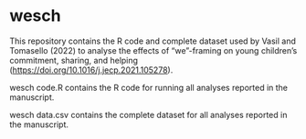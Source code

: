 # wesch
This repository contains the R code and complete dataset used by Vasil and Tomasello (2022) to analyse the effects of “we”-framing on young children’s commitment, sharing, and helping (https://doi.org/10.1016/j.jecp.2021.105278).

wesch code.R contains the R code for running all analyses reported in the manuscript.

wesch data.csv contains the complete dataset for all analyses reported in the manuscript.
